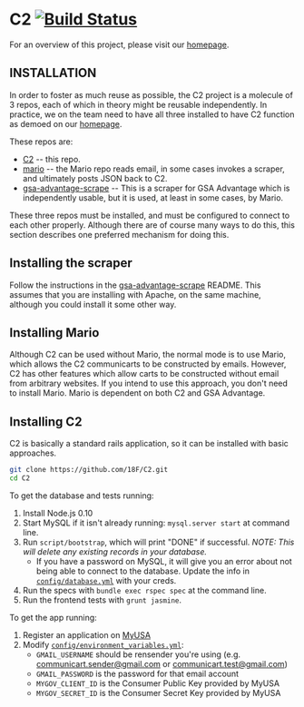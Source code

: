 # C2 [![Build Status](https://travis-ci.org/18F/C2.svg?branch=master)](https://travis-ci.org/18F/C2)

For an overview of this project, please visit our [homepage](http://18f.github.io/C2/).

## INSTALLATION

In order to foster as much reuse as possible, the C2 project is a molecule of 3 repos,
each of which in theory might be reusable independently.  In practice, we on the
team need to have all three installed to have C2 function as demoed on our [homepage](http://18f.github.io/C2/).

These repos are:

* [C2](https://github.com/18F/C2) -- this repo.
* [mario](https://github.com/18F/Mario) -- the Mario repo reads email, in some cases invokes a scraper, and ultimately posts JSON back to C2.
* [gsa-advantage-scrape](https://github.com/18F/gsa-advantage-scrape) -- This is a scraper for GSA Advantage which is independently usable,
but it is used, at least in some cases, by Mario.

These three repos must be installed, and must be configured to connect to each other properly.  Although there are of course many
ways to do this, this section describes one preferred mechanism for doing this.

## Installing the scraper

Follow the instructions in the [gsa-advantage-scrape](https://github.com/18F/gsa-advantage-scrape) README.  This assumes that
you are installing with Apache, on the same machine, although you could install it some other way.

## Installing Mario

Although C2 can be used without Mario, the normal mode is to use Mario, which allows the C2 communicarts to be constructed by emails.  However, C2 has other features which allow carts to be constructed without email from arbitrary websites.  If you intend to use this approach, you don't need to install Mario.  Mario is dependent on both C2 and GSA Advantage.

## Installing C2

C2 is basically a standard rails application, so it can be installed with basic approaches.

```bash
git clone https://github.com/18F/C2.git
cd C2
```

To get the database and tests running:

1. Install Node.js 0.10
1. Start MySQL if it isn't already running: `mysql.server start` at command line.
1. Run `script/bootstrap`, which will print "DONE" if successful. *NOTE: This will delete any existing records in your database.*
    * If you have a password on MySQL, it will give you an error about not being able to connect to the database. Update the info in [`config/database.yml`](config/database.yml.example) with your creds.
1. Run the specs with `bundle exec rspec spec` at the command line.
1. Run the frontend tests with `grunt jasmine`.

To get the app running:

1. Register an application on [MyUSA](https://myusa-staging.18f.us/authorizations)
1. Modify [`config/environment_variables.yml`](config/environment_variables.yml.example):
    - `GMAIL_USERNAME` should be rensender you're using (e.g. communicart.sender@gmail.com or communicart.test@gmail.com)
    - `GMAIL_PASSWORD` is the password for that email account
    - `MYGOV_CLIENT_ID` is the Consumer Public Key provided by MyUSA
    - `MYGOV_SECRET_ID` is the Consumer Secret Key provided by MyUSA
